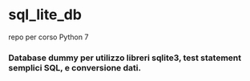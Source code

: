 # sql_lite_db
repo per corso Python 7

### Database dummy per utilizzo libreri sqlite3, test statement semplici SQL, e conversione dati.
